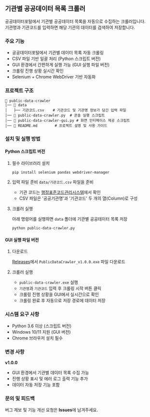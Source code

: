 ## 기관별 공공데이터 목록 크롤러

공공데이터포털에서 기관별 공공데이터 목록을 자동으로 수집하는 크롤러입니다.  
기관명과 기관코드를 입력하면 해당 기관의 데이터를 검색하여 저장합니다.

### 주요 기능

- 공공데이터포털에서 기관별 데이터 목록 자동 크롤링
- CSV 파일 기반 일괄 처리 (Python 스크립트 버전)
- GUI 환경에서 간편하게 실행 가능 (GUI 실행 파일 버전)
- 크롤링 진행 상황 실시간 확인
- Selenium + Chrome WebDriver 기반 자동화

### 프로젝트 구조

```
📁 public-data-crawler
│── 📂 data
│   ├── 기관코드.csv    # 기관코드 및 기관명 정보가 담긴 입력 파일
│── 📜 public-data-crawler.py  # 콘솔 실행 스크립트
│── 📜 public-data-crawler-gui.py # 화면 인터페이스 제공 스크립트
│── 📜 README.md        # 프로젝트 설명 및 사용 가이드
```

### 설치 및 실행 방법

#### Python 스크립트 버전

1. 필수 라이브러리 설치
    ```bash
    pip install selenium pandas webdriver-manager
    ```

2. 입력 파일 준비
`data/기관코드.csv` 파일을 준비  
    - 기관 코드는 [행정표준코드관리시스템](https://www.code.go.kr/index.do)에서 확인
    - CSV 파일은 '공공기관명'과 '기관코드' 두 개의 열(Column)로 구성

3. 크롤러 실행

    아래 명령어를 실행하면 `data` 폴더에 기관별 공공데이터 목록 저장
    ```bash
    python public-data-crawler.py
    ```

#### GUI 실행 파일 버전

1. 다운로드

    [Releases](https://github.com/sparky1543/public-data-crawler/releases/tag/v1.0.0)에서 `PublicDataCrawler_v1.0.0.exe` 파일 다운로드

2. 크롤러 실행

   - `public-data-crawler.exe` 실행  
   - `기관명`과 `기관코드` 입력 후 크롤링 시작 버튼 클릭
   - 크롤링 진행 상황을 GUI에서 실시간으로 확인
   - 크롤링 완료 후 자동으로 저장 경로에 데이터 저장

### 시스템 요구 사항

- Python 3.6 이상 (스크립트 버전)
- Windows 10/11 지원 (GUI 버전)
- Chrome 브라우저 설치 필수

### 변경 사항

**v1.0.0**
- GUI 환경에서 기관별 데이터 목록 수집 가능  
- 진행 상황 표시 및 에러 로그 출력 기능 추가  
- 데이터 자동 저장 기능 포함

### 문의 및 피드백

버그 제보 및 기능 개선 요청은 **Issues**에 남겨주세요.
